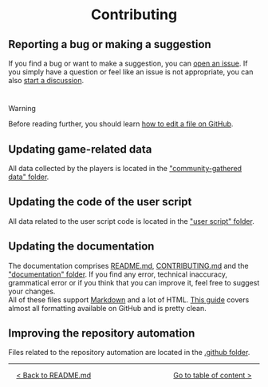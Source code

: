 <div align="center">

# Contributing

</div>

## Reporting a bug or making a suggestion

If you find a bug or want to make a suggestion, you can [open an issue](https://github.com/Matrix4348/Dragons-of-the-Void---Raid-Loot-Tiers/issues). If you simply have a question or feel like an issue is not appropriate, you can also [start a discussion](https://github.com/Matrix4348/Dragons-of-the-Void---Raid-Loot-Tiers/discussions).

#

> [!WARNING]
> Before reading further, you should learn [how to edit a file on GitHub](documentation/updating-a-file.md).

## Updating game-related data

All data collected by the players is located in the ["community-gathered data" folder](documentation/community-gathered-data.md). 

## Updating the code of the user script

All data related to the user script code is located in the ["user script" folder](documentation/updating-user-script.md).

## Updating the documentation

The documentation comprises [README.md](README.md), [CONTRIBUTING.md](CONTRIBUTING.md) and the ["documentation" folder](documentation). If you find any error, technical inaccuracy, grammatical error or if you think that you can improve it, feel free to suggest your changes.<br>
All of these files support [Markdown](https://docs.github.com/github/writing-on-github/getting-started-with-writing-and-formatting-on-github/basic-writing-and-formatting-syntax) and a lot of HTML. [This guide](https://github.com/9EED/Markdown-guide) covers almost all formatting available on GitHub and is pretty clean.

## Improving the repository automation

Files related to the repository automation are located in the [.github folder](documentation/github-folder.md).

<hr>
<div align="center">
  
  [< Back to README.md](/README.md) $~~~~~~~~~~~~~~~~~~~~~~~~~~~~~~~~~~~~~~~~$ [Go to table of content >](documentation/table-of-content.md)
  
</div>
